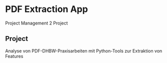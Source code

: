 # PDF Extraction App
Project Management 2 Project

## Project
Analyse von PDF-DHBW-Praxisarbeiten mit Python-Tools zur Extraktion von Features